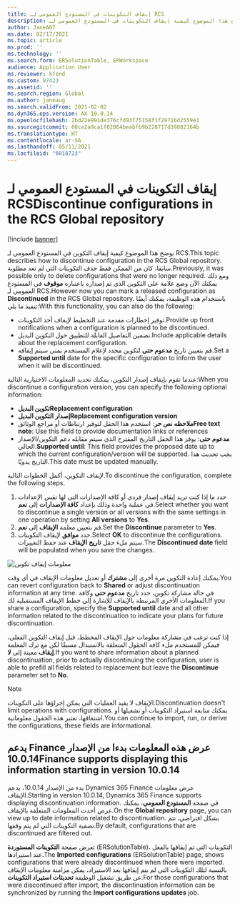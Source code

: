```yaml
---
title: إيقاف التكوينات في المستودع العمومي لـ RCS
description: يوضح هذا الموضوع كيفية إيقاف التكوينات في المستودع العمومي لـ RCS.
author: JaneA07
ms.date: 02/17/2021
ms.topic: article
ms.prod: ''
ms.technology: ''
ms.search.form: ERSolutionTable, ERWorkspace
audience: Application User
ms.reviewer: kfend
ms.custom: 97423
ms.assetid: ''
ms.search.region: Global
ms.author: janeaug
ms.search.validFrom: 2021-02-02
ms.dyn365.ops.version: AX 10.0.14
ms.openlocfilehash: 2bd22e991de376cfd93f75158f1f29716d2559e1
ms.sourcegitcommit: 08ce2a9ca1f02064beabfb9b228717d39882164b
ms.translationtype: HT
ms.contentlocale: ar-SA
ms.lasthandoff: 05/11/2021
ms.locfileid: "6018723"
---
```

# <a name="discontinue-configurations-in-the-rcs-global-repository"></a><span data-ttu-id="70b04-103">إيقاف التكوينات في المستودع العمومي لـ RCS</span><span class="sxs-lookup"><span data-stu-id="70b04-103">Discontinue configurations in the RCS Global repository</span></span>

[!include [banner](../includes/banner.md)]

<span data-ttu-id="70b04-104">يوضح هذا الموضوع كيفية إيقاف التكوين في المستودع العمومي لـ RCS.</span><span class="sxs-lookup"><span data-stu-id="70b04-104">This topic describes how to discontinue configuration in the RCS Global repository.</span></span> <span data-ttu-id="70b04-105">سابقا، كان من الممكن فقط حذف التكوينات التي لم تعد مطلوبة.</span><span class="sxs-lookup"><span data-stu-id="70b04-105">Previously, it was possible only to delete configurations that were no longer required.</span></span> <span data-ttu-id="70b04-106">ومع ذلك يمكنك الآن وضع علامة على التكوين الذي تم إصداره باعتباره **موقوف** في المستودع العمومي لـ RCS.</span><span class="sxs-lookup"><span data-stu-id="70b04-106">However now you can mark a released configuration as **Discontinued** in the RCS Global repository.</span></span> <span data-ttu-id="70b04-107">باستخدام هذه الوظيفة، يمكنك أيضًا تنفيذ ما يلي:</span><span class="sxs-lookup"><span data-stu-id="70b04-107">With this functionality, you can also do the following:</span></span> 
 
 - <span data-ttu-id="70b04-108">توفير إخطارات مقدمة عند التخطيط لإيقاف أحد التكوينات.</span><span class="sxs-lookup"><span data-stu-id="70b04-108">Provide up front notifications when a configuration is planned to be discontinued.</span></span>
 - <span data-ttu-id="70b04-109">تضمين التفاصيل القابلة للتطبيق حول التكوين البديل.</span><span class="sxs-lookup"><span data-stu-id="70b04-109">Include applicable details about the replacement configuration.</span></span>
 - <span data-ttu-id="70b04-110">قم بتعيين تاريخ **مدعوم حتى** لتكوين محدد لإعلام المستخدم بمتى سيتم إيقافه.</span><span class="sxs-lookup"><span data-stu-id="70b04-110">Set a **Supported until** date for the specific configuration to inform the user when it will be discontinued.</span></span>

<span data-ttu-id="70b04-111">عندما تقوم بإيقاف إصدار التكوين، يمكنك تحديد المعلومات الاختيارية التالية:</span><span class="sxs-lookup"><span data-stu-id="70b04-111">When you discontinue a configuration version, you can specify the following optional information:</span></span>

  - <span data-ttu-id="70b04-112">**تكوين البديل**</span><span class="sxs-lookup"><span data-stu-id="70b04-112">**Replacement configuration**</span></span>
  - <span data-ttu-id="70b04-113">**إصدار التكوين البديل**</span><span class="sxs-lookup"><span data-stu-id="70b04-113">**Replacement configuration version**</span></span>
  - <span data-ttu-id="70b04-114">**ملاحظه نص حر**: استخدم هذا الحقل لتوفير ارتباطات أو مراجع الوثائق</span><span class="sxs-lookup"><span data-stu-id="70b04-114">**Free text note**: Use this field to provide documentation links or references</span></span>
  - <span data-ttu-id="70b04-115">**مدعوم حتى**: يوفر هذا الحقل التاريخ المقترح الذي سيتم مقابله دعم التكوين/الإصدار الحالي.</span><span class="sxs-lookup"><span data-stu-id="70b04-115">**Supported until**: This field provides the proposed date up to which the current configuration/version will be supported.</span></span> <span data-ttu-id="70b04-116">يجب تحديث هذا التاريخ يدويًا.</span><span class="sxs-lookup"><span data-stu-id="70b04-116">This date must be updated manually.</span></span>
  
<span data-ttu-id="70b04-117">لإيقاف التكوين، أكمل الخطوات التالية.</span><span class="sxs-lookup"><span data-stu-id="70b04-117">To discontinue the configuration, complete the following steps.</span></span> 

1. <span data-ttu-id="70b04-118">حدد ما إذا كنت تريد إيقاف إصدار فردي أو كافة الإصدارات التي لها نفس الإعدادات في عملية واحدة وذلك بإعداد **كافة الإصدارات** إلى **نعم**.</span><span class="sxs-lookup"><span data-stu-id="70b04-118">Select whether you want to discontinue a single version or all versions with the same settings in one operation by setting **All versions** to **Yes**.</span></span> 
2. <span data-ttu-id="70b04-119">قم بتعيين معلمة **الإيقاف** إلى **نعم**.</span><span class="sxs-lookup"><span data-stu-id="70b04-119">Set the **Discontinue** parameter to **Yes**.</span></span>
3. <span data-ttu-id="70b04-120">حدد **موافق** لإيقاف التكوينات.</span><span class="sxs-lookup"><span data-stu-id="70b04-120">Select **OK** to discontinue the configurations.</span></span> <span data-ttu-id="70b04-121">سيتم ملء حقل **تاريخ الإيقاف** عند حفظ التغييرات.</span><span class="sxs-lookup"><span data-stu-id="70b04-121">The **Discontinued date** field will be populated when you save the changes.</span></span>

![معلومات إيقاف تكوين](media/Discontinue-details-2.png)
  
<span data-ttu-id="70b04-123">يمكنك إعادة التكوين مرة أخرى إلى **مشترك** أو تعديل معلومات الإيقاف في أي وقت.</span><span class="sxs-lookup"><span data-stu-id="70b04-123">You can revert configuration back to **Shared** or adjust discontinuation information at any time.</span></span> <span data-ttu-id="70b04-124">في حالة مشاركة تكوين، حدد تاريخ **مدعوم حتى** وكافة المعلومات الأخرى المرتبطة بالإيقاف للإشارة إلى خطط الإيقاف المستقبلية لك.</span><span class="sxs-lookup"><span data-stu-id="70b04-124">If you share a configuration, specify the **Supported until** date and all other information related to the discontinuation to indicate your plans for future discontinuation.</span></span>

<span data-ttu-id="70b04-125">إذا كنت ترغب في مشاركة معلومات حول الإيقاف المخطط، قبل إيقاف التكوين الفعلي، فيمكن للمستخدم ملء كافة الحقول المتعلقة بالاستبدال مسبقًا لكن مع ترك المعلمة **إيقاف** معينة إلى **لا**.</span><span class="sxs-lookup"><span data-stu-id="70b04-125">If you want to share information about a planned discontinuation, prior to actually discontinuing the configuration, user is able to prefill all fields related to replacement but leave the **Discontinue** parameter set to **No**.</span></span>

> [!NOTE]
> <span data-ttu-id="70b04-126">الإيقاف لا يقيد العمليات التي يمكن إجراؤها على التكوينات.</span><span class="sxs-lookup"><span data-stu-id="70b04-126">Discontinuation doesn't limit operations with configurations.</span></span> <span data-ttu-id="70b04-127">يمكنك متابعة استيراد التكوينات أو تشغيلها أو اشتقاقها، تعتبر هذه الحقول معلوماتية.</span><span class="sxs-lookup"><span data-stu-id="70b04-127">You can continue to import, run, or derive the configurations, these fields are informational.</span></span>

## <a name="finance-supports-displaying-this-information-starting-in-version-10014"></a><span data-ttu-id="70b04-128">يدعم Finance عرض هذه المعلومات بدءا من الإصدار 10.0.14</span><span class="sxs-lookup"><span data-stu-id="70b04-128">Finance supports displaying this information starting in version 10.0.14</span></span>

<span data-ttu-id="70b04-129">بدء من الإصدار 10.0.14، يدعم Dynamics 365 Finance عرض معلومات الإيقاف.</span><span class="sxs-lookup"><span data-stu-id="70b04-129">Starting in version 10.0.14, Dynamics 365 Finance supports displaying discontinuation information.</span></span> <span data-ttu-id="70b04-130">في صفحة **المستودع العمومي**، يمكنك عرض أحدث المعلومات المتعلقة بالإيقاف.</span><span class="sxs-lookup"><span data-stu-id="70b04-130">On the **Global repository** page, you can view up to date information related to discontinuation.</span></span> <span data-ttu-id="70b04-131">بشكل افتراضي، تتم تصفية التكوينات التي لم يتم وقفها.</span><span class="sxs-lookup"><span data-stu-id="70b04-131">By default, configurations that are discontinued are filtered out.</span></span>
  
<span data-ttu-id="70b04-132">تعرض صفحة **التكوينات المستوردة** (ERSolutionTable)، التكوينات التي تم إيقافها بالفعل عند استيرادها.</span><span class="sxs-lookup"><span data-stu-id="70b04-132">The **Imported configurations** (ERSolutionTable) page, shows configurations that were already discontinued when there were imported.</span></span> <span data-ttu-id="70b04-133">بالنسبة لتلك التكوينات التي لم يتم إيقافها بعد الاستيراد، يمكن مزامنة معلومات الإيقاف عن طريق تشغيل الوظيفة **تحديثات استيراد التكوينات**.</span><span class="sxs-lookup"><span data-stu-id="70b04-133">For those configurations that were discontinued after import, the discontinuation information can be synchronized by running the **Import configurations updates** job.</span></span>


